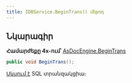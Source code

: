 ```yaml
---
title: IDBService.BeginTrans() մեթոդ
---
```


## Նկարագիր

**Համարժեքը 4x-ում՝** [AsDocEngine.BeginTrans](https://armsoft.github.io/as4x-docs/HTM/ProgrGuide/Functions/Functions/TransactionManagment/BeginTrans.html)

```c#
public void BeginTrans();
```

[Սկսում է](https://learn.microsoft.com/en-us/sql/t-sql/language-elements/begin-transaction-transact-sql) SQL տրանզակցիա։
